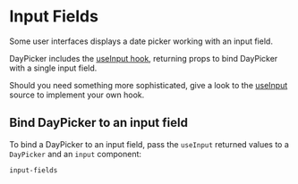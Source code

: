 # Input Fields

Some user interfaces displays a date picker working with an input field.

DayPicker includes the [useInput hook](/api/functions/useinput), returning props to bind DayPicker with a single input field.

Should you need something more sophisticated, give a look to the [useInput](api/functions/useInput) source to implement your own hook.

## Bind DayPicker to an input field

To bind a DayPicker to an input field, pass the `useInput` returned values to a `DayPicker` and an `input` component:

```include
input-fields
```
